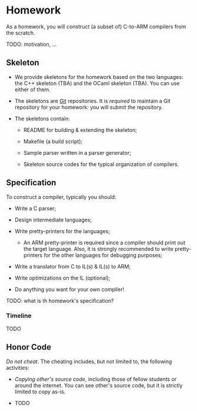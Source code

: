 # Homework

As a homework, you will construct (a subset of) C-to-ARM compilers from
the scratch.

TODO: motivation, ...


## Skeleton

- We provide skeletons for the homework based on the two languages:
  the C++ skeleton (TBA) and the OCaml skeleton (TBA).  You can use
  either of them.

- The skeletons are [Git](git.md) repositories.  It is *required* to
  maintain a Git repository for your homework: you will submit the
  repository.

- The skeletons contain:

    + README for building & extending the skeleton;

    + Makefile (a build script);

    + Sample parser written in a parser generator;

    + Skeleton source codes for the typical organization of compilers.


## Specification

To construct a compiler, typically you should:

- Write a C parser;

- Design intermediate languages;

- Write pretty-printers for the languages;

    + An ARM pretty-printer is required since a compiler should print
      out the target language.  Also, it is strongly recommended to
      write pretty-printers for the other languages for debugging
      purposes;

- Write a translator from C to IL(s) & IL(s) to ARM;

- Write optimizations on the IL (optional);

- Do anything you want for your own compiler!


TODO: what is th homework's specification?

### Timeline

TODO


## Honor Code

*Do not cheat*.  The cheating includes, but not limited to, the
following activities:

- *Copying other's source code*, including those of fellow students or
  around the internet.  You can see other's source code, but it is
  strictly limited to copy as-is.

- TODO
